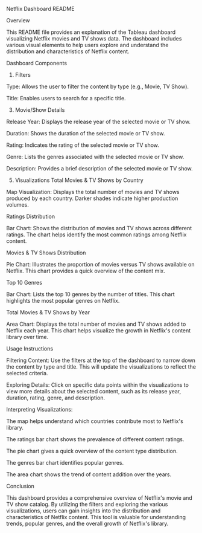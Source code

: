 Netflix Dashboard README

Overview

This README file provides an explanation of the Tableau dashboard visualizing Netflix movies and TV shows data. The dashboard includes various visual elements to help users explore and understand the distribution and characteristics of Netflix content.

Dashboard Components

1. Filters
   
Type: Allows the user to filter the content by type (e.g., Movie, TV Show).

Title: Enables users to search for a specific title.

3. Movie/Show Details
   
Release Year: Displays the release year of the selected movie or TV show.

Duration: Shows the duration of the selected movie or TV show.

Rating: Indicates the rating of the selected movie or TV show.

Genre: Lists the genres associated with the selected movie or TV show.

Description: Provides a brief description of the selected movie or TV show.

5. Visualizations
Total Movies & TV Shows by Country

Map Visualization: Displays the total number of movies and TV shows produced by each country. Darker shades indicate higher production volumes.

Ratings Distribution

Bar Chart: Shows the distribution of movies and TV shows across different ratings. The chart helps identify the most common ratings among Netflix content.

Movies & TV Shows Distribution

Pie Chart: Illustrates the proportion of movies versus TV shows available on Netflix. This chart provides a quick overview of the content mix.

Top 10 Genres

Bar Chart: Lists the top 10 genres by the number of titles. This chart highlights the most popular genres on Netflix.

Total Movies & TV Shows by Year

Area Chart: Displays the total number of movies and TV shows added to Netflix each year. This chart helps visualize the growth in Netflix's content library over time.

Usage Instructions

Filtering Content: Use the filters at the top of the dashboard to narrow down the content by type and title. This will update the visualizations to reflect the selected criteria.

Exploring Details: Click on specific data points within the visualizations to view more details about the selected content, such as its release year, duration, rating, genre, and description.

Interpreting Visualizations:

The map helps understand which countries contribute most to Netflix's library.

The ratings bar chart shows the prevalence of different content ratings.

The pie chart gives a quick overview of the content type distribution.

The genres bar chart identifies popular genres.

The area chart shows the trend of content addition over the years.

Conclusion

This dashboard provides a comprehensive overview of Netflix's movie and TV show catalog. By utilizing the filters and exploring the various visualizations, users can gain insights into the distribution and characteristics of Netflix content. This tool is valuable for understanding trends, popular genres, and the overall growth of Netflix's library.






